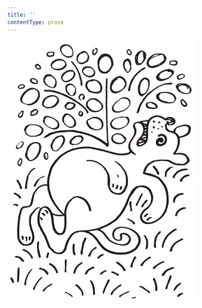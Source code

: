 ```yaml
---
title: ''
contentType: prose
---
```


<section>

![povidani_o_pejskovi_a_kocicce_037](./resources/povidani_o_pejskovi_a_kocicce_037.jpg)

</section>
